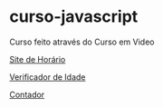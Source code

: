 # curso-javascript
 Curso feito através do Curso em Video


<a href="https://mrdumbo17.github.io/curso-javascript/aula12/ex014/modelo.html" target ="_blanck">Site de Horário</a>

<a href="https://mrdumbo17.github.io/curso-javascript/aula12/ex015/modelo.html" target ="_blanck">Verificador de Idade</a>

<a href="https://mrdumbo17.github.io/curso-javascript/aula14ex/ex016/modelo.html" target ="_blanck">Contador</a>
